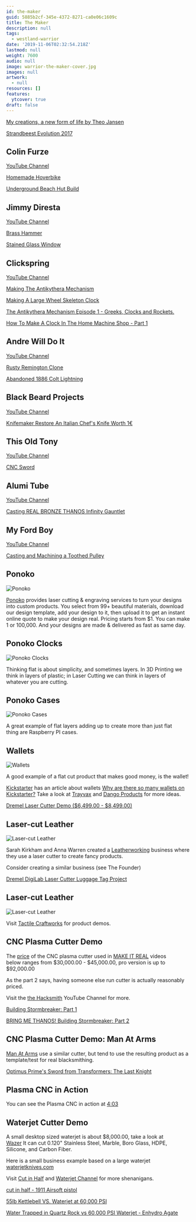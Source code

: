```yaml
---
id: the-maker
guid: 5885b2cf-345e-4372-8271-ca0e06c1609c
title: The Maker
description: null
tags:
  - westland-warrior
date: '2019-11-06T02:32:54.218Z'
lastmod: null
weight: 7600
audio: null
image: warrior-the-maker-cover.jpg
images: null
artwork:
  - null
resources: []
features:
  ytcover: true
draft: false
---
```


[My creations, a new form of life by Theo Jansen](https://www.youtube.com/watch?v=b694exl_oZo "Play Video")

[Strandbeest Evolution 2017](https://www.youtube.com/watch?v=KsqlnGMzMD4 "Play Video")

## Colin Furze

[YouTube Channel](https://www.youtube.com/user/colinfurze)

[Homemade Hoverbike](https://www.youtube.com/watch?v=soxxPyaAT1k "Play Video")

[Underground Beach Hut Build](https://www.youtube.com/watch?v=yox9CKYh7EU "Play Video")

## Jimmy Diresta

[YouTube Channel](https://www.youtube.com/user/jimmydiresta)

[Brass Hammer](https://www.youtube.com/watch?v=M6v2trBW4es "Play Video")

[Stained Glass Window](https://www.youtube.com/watch?v=gwAId02ssYs "Play Video")

## Clickspring

[YouTube Channel](https://www.youtube.com/channel/UCworsKCR-Sx6R6-BnIjS2MA)

[Making The Antikythera Mechanism](https://www.youtube.com/playlist?list=PLZioPDnFPNsHnyxfygxA0to4RXv4_jDU2)

[Making A Large Wheel Skeleton Clock](https://www.youtube.com/playlist?list=PLZioPDnFPNsETq9h35dgQq80Ryx-beOli)

[The Antikythera Mechanism Episode 1 - Greeks, Clocks and Rockets.](https://www.youtube.com/watch?v=ML4tw_UzqZE "Play Video")

[How To Make A Clock In The Home Machine Shop - Part 1](https://www.youtube.com/watch?v=B8Y146v8HxE "Play Video")

## Andre Will Do It

[YouTube Channel](https://www.youtube.com/channel/UCad1pq_FAygE4VaDLJMZ8BA)

[Rusty Remington Clone](https://www.youtube.com/watch?v=py6WEp6pKGE "Play Video")

[Abandoned 1886 Colt Lightning](https://www.youtube.com/watch?v=86356fRR1VY "Play Video")

## Black Beard Projects

[YouTube Channel](https://www.youtube.com/channel/UC8q2GgxOUS_Dzd5KIYeJQIw)

[Knifemaker Restore An Italian Chef's Knife Worth 1€](https://www.youtube.com/watch?v=2RVyE1wlH7E "Play Video")

## This Old Tony

[YouTube Channel](https://www.youtube.com/user/featony)

[CNC Sword](https://www.youtube.com/watch?v=sjn6qeFzQCA "Play Video")

## Alumi Tube

[YouTube Channel](https://www.youtube.com/channel/UCcDpEbrETwvQfJxnpqY6idw)

[Casting REAL BRONZE THANOS Infinity Gauntlet](https://www.youtube.com/watch?v=5g2DxY1Rjag "Play Video")

## My Ford Boy

[YouTube Channel](https://www.youtube.com/user/myfordboy)

[Casting and Machining a Toothed Pulley](https://www.youtube.com/watch?v=5GSHXC6fwq4 "Play Video")

## Ponoko

![Ponoko](files/ponoko.jpg)

[Ponoko](https://www.ponoko.com/) provides laser cutting & engraving services to turn your designs into custom products. You select from 99+ beautiful materials, download our design template, add your design to it, then upload it to get an instant online quote to make your design real. Pricing starts from $1. You can make 1 or 100,000. And your designs are made & delivered as fast as same day.

## Ponoko Clocks

![Ponoko Clocks](files/ponoko-clocks.jpg)

Thinking flat is about simplicity, and sometimes layers. In 3D Printing we\
think in layers of plastic; in Laser Cutting we can think in layers of\
whatever you are cutting.

## Ponoko Cases

![Ponoko Cases](files/ponoko-cases.jpg)

A great example of flat layers adding up to create more than just flat\
thing are Raspberry PI cases.

## Wallets

![Wallets](files/ponoko-wallet.jpg)

A good example of a flat cut product that makes good money, is the wallet!

[Kickstarter](https://www.kickstarter.com) has an article about wallets [Why are there so many wallets on Kickstarter?](https://www.kickstarter.com/stories/wallets) Take a look at [Trayvax](https://www.trayvax.com/) and [Dango Products](https://www.dangoproducts.com/) for more ideas.

[Dremel Laser Cutter Demo ($6,499.00 - $8,499.00)](https://www.youtube.com/watch?v=rt6TqD000-s "Play Video")

## Laser-cut Leather

![Laser-cut Leather](files/leather.png)

Sarah Kirkham and Anna Warren created a [Leatherworking](https://en.wikipedia.org/wiki/Leather_crafting) business where\
they use a laser cutter to create fancy products.

Consider creating a similar business (see The Founder)

[Dremel DigiLab Laser Cutter Luggage Tag Project](https://www.youtube.com/watch?v=sOmhgoD7Z9U "Play Video")

## Laser-cut Leather

![Laser-cut Leather](files/leather2.png)

Visit [Tactile Craftworks](https://tactilecraftworks.com/) for product demos.

## CNC Plasma Cutter Demo

The [price](https://www.maverickcnc.com/pricing-page/) of the CNC plasma cutter used in [MAKE IT REAL](https://www.youtube.com/watch?v=2RVyE1wlH7E) videos\
below ranges from $30,000.00 - $45,000.00, pro version is up to $92,000.00

As the part 2 says, having someone else run cutter is actually reasonably\
priced.

Visit the [the Hacksmith](https://www.youtube.com/channel/UCjgpFI5dU-D1-kh9H1muoxQ) YouTube Channel for more.

[Building Stormbreaker: Part 1](https://www.youtube.com/watch?v=HxX75eYf598 "Play Video")

[BRING ME THANOS! Building Stormbreaker: Part 2](https://www.youtube.com/watch?v=449lCaylrIo "Play Video")

## CNC Plasma Cutter Demo: Man At Arms

[Man At Arms](https://www.youtube.com/playlist?list=PLUUGFk1wE5OFOpfPz3ggXQrCSdQdFEslx) use a similar cutter, but tend to use the resulting product as a template/test for real blacksmithing.

[Optimus Prime's Sword from Transformers: The Last Knight](https://www.youtube.com/watch?v=vef62MzS6as "Play Video")

## Plasma CNC in Action

You can see the Plasma CNC in action at [4:03](https://youtu.be/vef62MzS6as?t=243)

## Waterjet Cutter Demo

A small desktop sized waterjet is about $8,000.00, take a look at\
[Wazer](https://www.wazer.com/) It can cut 0.120" Stainless Steel, Marble, Boro Glass, HDPE,\
Silicone, and Carbon Fiber.

Here is a small business example based on a large waterjet\
[waterjetknives.com](https://waterjetknives.com/)

Visit [Cut in Half](https://www.youtube.com/channel/UCZ9gllpxg63WTW10FcydrHA) and [Waterjet Channel](https://www.youtube.com/channel/UCY2--S73K_Ce6uvmN9UXvlw) for more shenanigans.

[cut in half - 1911 Airsoft pistol](https://www.youtube.com/watch?v=BVL3Y1uJY68 "Play Video")

[55lb Kettlebell VS. Waterjet at 60,000 PSI](https://www.youtube.com/watch?v=o9ZDmsF3mpI "Play Video")

[Water Trapped in Quartz Rock vs 60,000 PSI Waterjet - Enhydro Agate](https://www.youtube.com/watch?v=jn9Od4oP8D0 "Play Video")
